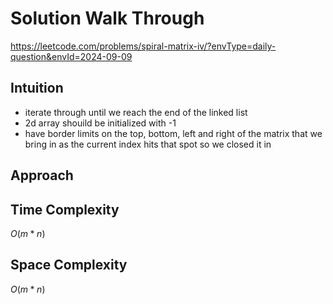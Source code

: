 # Solution Walk Through
https://leetcode.com/problems/spiral-matrix-iv/?envType=daily-question&envId=2024-09-09

## Intuition
- iterate through until we reach the end of the linked list
- 2d array shouild be initialized with -1
- have border limits on the top, bottom, left and right of the matrix that we bring in as the current index hits that spot so we closed it in

## Approach

## Time Complexity
$O(m*n)$

## Space Complexity
$O(m*n)$



